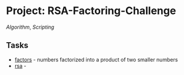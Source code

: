 # Project: RSA-Factoring-Challenge
*Algorithm*, *Scripting*
## Tasks
- [factors]() - numbers factorized into a product of two smaller numbers
- [rsa]() - 
